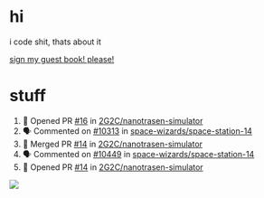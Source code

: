 # hi
i code shit, thats about it

[sign my guest book! please!](https://github.com/Just-a-Unity-Dev/Just-a-Unity-Dev/issues/new?&body=Sign%20my%20guest%20book%20by%20placing%20your%20name%20in%20the%20title,%20how%27d%20you%20get%20to%20this%20page%20and%20why?%20Don%27t%20forget%20you%20have%20an%20entire%20notebook%20in%20your%20hands!)


# stuff
<!--START_SECTION:activity-->
1. 💪 Opened PR [#16](https://github.com/2G2C/nanotrasen-simulator/pull/16) in [2G2C/nanotrasen-simulator](https://github.com/2G2C/nanotrasen-simulator)
2. 🗣 Commented on [#10313](https://github.com/space-wizards/space-station-14/issues/10313) in [space-wizards/space-station-14](https://github.com/space-wizards/space-station-14)
3. 🎉 Merged PR [#14](https://github.com/2G2C/nanotrasen-simulator/pull/14) in [2G2C/nanotrasen-simulator](https://github.com/2G2C/nanotrasen-simulator)
4. 🗣 Commented on [#10449](https://github.com/space-wizards/space-station-14/issues/10449) in [space-wizards/space-station-14](https://github.com/space-wizards/space-station-14)
5. 💪 Opened PR [#14](https://github.com/2G2C/nanotrasen-simulator/pull/14) in [2G2C/nanotrasen-simulator](https://github.com/2G2C/nanotrasen-simulator)
<!--END_SECTION:activity-->

![](https://github-profile-summary-cards.vercel.app/api/cards/profile-details?username=Just-a-Unity-Dev&theme=solarized_dark)
